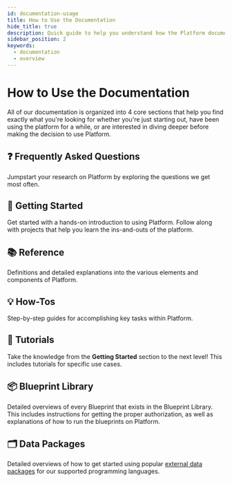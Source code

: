 ```yaml
---
id: documentation-usage
title: How to Use the Documentation
hide_title: true
description: Quick guide to help you understand how the Platform documentation is laid out.
sidebar_position: 2
keywords:
  - documentation
  - overview
---
```


# How to Use the Documentation

All of our documentation is organized into 4 core sections that help you find exactly what you're looking for whether you're just starting out, have been using the platform for a while, or are interested in diving deeper before making the decision to use Platform.

## ❓ Frequently Asked Questions

Jumpstart your research on Platform by exploring the questions we get most often.

## 🚀 Getting Started

Get started with a hands-on introduction to using Platform. Follow along with projects that help you learn the ins-and-outs of the platform.

## 📚 Reference

Definitions and detailed explanations into the various elements and components of Platform.

## 💡 How-Tos

Step-by-step guides for accomplishing key tasks within Platform.

## 🎯 Tutorials

Take the knowledge from the **Getting Started** section to the next level! This includes tutorials for specific use cases.

## 📦 Blueprint Library

Detailed overviews of every Blueprint that exists in the Blueprint Library. This includes instructions for getting the proper authorization, as well as explanations of how to run the blueprints on Platform.

## 🗂 Data Packages

Detailed overviews of how to get started using popular [external data packages](reference/packages/external-package-dependencies.md) for our supported programming languages.

